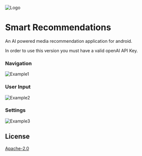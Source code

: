 
![Logo](https://cdn.discordapp.com/attachments/1191205417527803907/1298802107159150602/logosmall.png?ex=671ae338&is=671991b8&hm=4bfb3a926d8646076ed12b93cc009e1c69b381847a78dcfefb3e6c00549dbe27&)


# Smart Recommendations
An AI powered media recommendation application for android.



In order to use this version you must have a valid openAI API Key.
### Navigation
![Example1](https://cdn.discordapp.com/attachments/1191205417527803907/1298803046968463381/image.png?ex=671ae418&is=67199298&hm=6a7809654857c1fb1787140a85ec35a3c4aa5f9674b25e82b40276b49cabb56c&)
### User Input
![Example2](https://cdn.discordapp.com/attachments/1191205417527803907/1298803081768865893/image.png?ex=671ae421&is=671992a1&hm=69c0652c3b20ba69ffbc78e89487da4cb9f933e7ee72f94b7c0d005c0b478e3d&)
### Settings
![Example3](https://cdn.discordapp.com/attachments/1191205417527803907/1298803166598664282/image.png?ex=671ae435&is=671992b5&hm=2769fd513a5603709981154ce3edbcc2839467bd78e43768b3bbc9cacffa3927&)
## License

[Apache-2.0]( https://www.apache.org/licenses/LICENSE-2.0.txt)

